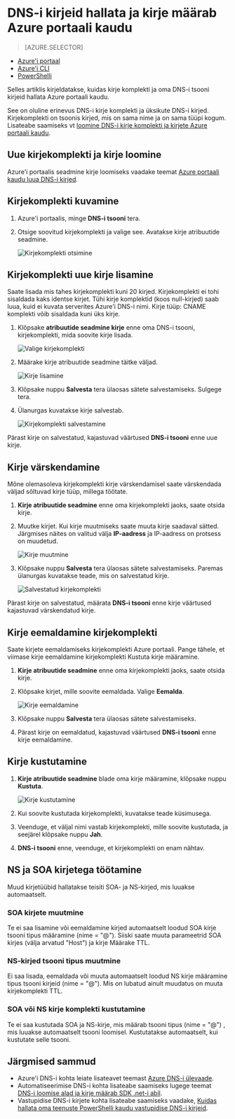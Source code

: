<properties
   pageTitle="DNS-i kirje komplekti ja Azure portaalis kirjete haldamine | Microsoft Azure'i"
   description="Haldamise DNS-i kirje määrab ja kui oma domeeni Azure'i DNS-i kirjeid."
   services="dns"
   documentationCenter="na"
   authors="sdwheeler"
   manager="carmonm"
   editor=""
   tags="azure-resource-manager"/>

<tags
   ms.service="dns"
   ms.devlang="na"
   ms.topic="article"
   ms.tgt_pltfrm="na"
   ms.workload="infrastructure-services"
   ms.date="08/16/2016"
   ms.author="sewhee"/>

# <a name="manage-dns-records-and-record-sets-by-using-the-azure-portal"></a>DNS-i kirjeid hallata ja kirje määrab Azure portaali kaudu


> [AZURE.SELECTOR]
- [Azure'i portaal](dns-operations-recordsets-portal.md)
- [Azure'i CLI](dns-operations-recordsets-cli.md)
- [PowerShelli](dns-operations-recordsets.md)


Selles artiklis kirjeldatakse, kuidas kirje komplekti ja oma DNS-i tsooni kirjeid hallata Azure portaali kaudu.

See on oluline erinevus DNS-i kirje komplekti ja üksikute DNS-i kirjed. Kirjekomplekti on tsoonis kirjed, mis on sama nime ja on sama tüüpi kogum. Lisateabe saamiseks vt [loomine DNS-i kirje komplekti ja kirjete Azure portaali kaudu](dns-getstarted-create-recordset-portal.md).

## <a name="create-a-new-record-set-and-record"></a>Uue kirjekomplekti ja kirje loomine

Azure'i portaalis seadmine kirje loomiseks vaadake teemat [Azure portaali kaudu luua DNS-i kirjed](dns-getstarted-create-recordset-portal.md).


## <a name="view-a-record-set"></a>Kirjekomplekti kuvamine

1. Azure'i portaalis, minge **DNS-i tsooni** tera.

2. Otsige soovitud kirjekomplekti ja valige see. Avatakse kirje atribuutide seadmine.

    ![Kirjekomplekti otsimine](./media/dns-operations-recordsets-portal/searchset500.png)


## <a name="add-a-new-record-to-a-record-set"></a>Kirjekomplekti uue kirje lisamine

Saate lisada mis tahes kirjekomplekti kuni 20 kirjed. Kirjekomplekti ei tohi sisaldada kaks identse kirjet. Tühi kirje komplektid (koos null-kirjed) saab luua, kuid ei kuvata serverites Azure'i DNS-i nimi. Kirje tüüp: CNAME komplekti võib sisaldada kuni üks kirje.


1. Klõpsake **atribuutide seadmine kirje** enne oma DNS-i tsooni, kirjekomplekti, mida soovite kirje lisada.

    ![Valige kirjekomplekti](./media/dns-operations-recordsets-portal/selectset500.png)

2. Määrake kirje atribuutide seadmine täitke väljad.

    ![Kirje lisamine](./media/dns-operations-recordsets-portal/addrecord500.png)

2. Klõpsake nuppu **Salvesta** tera ülaosas sätete salvestamiseks. Sulgege tera.

3. Ülanurgas kuvatakse kirje salvestab.

    ![Kirjekomplekti salvestamine](./media/dns-operations-recordsets-portal/saving150.png)

Pärast kirje on salvestatud, kajastuvad väärtused **DNS-i tsooni** enne uue kirje.


## <a name="update-a-record"></a>Kirje värskendamine

Mõne olemasoleva kirjekomplekti kirje värskendamisel saate värskendada väljad sõltuvad kirje tüüp, millega töötate.

1. **Kirje atribuutide seadmine** enne oma kirjekomplekti jaoks, saate otsida kirje.

2. Muutke kirjet. Kui kirje muutmiseks saate muuta kirje saadaval sätted. Järgmises näites on valitud välja **IP-aadress** ja IP-aadress on protsess on muudetud.

    ![Kirje muutmine](./media/dns-operations-recordsets-portal/modifyrecord500.png)

3. Klõpsake nuppu **Salvesta** tera ülaosas sätete salvestamiseks. Paremas ülanurgas kuvatakse teade, mis on salvestatud kirje.

    ![Salvestatud kirjekomplekti](./media/dns-operations-recordsets-portal/saved150.png)


Pärast kirje on salvestatud, määrata **DNS-i tsooni** enne kirje väärtused kajastuvad värskendatud kirje.


## <a name="remove-a-record-from-a-record-set"></a>Kirje eemaldamine kirjekomplekti

Saate kirjete eemaldamiseks kirjekomplekti Azure portaali. Pange tähele, et viimase kirje eemaldamine kirjekomplekti Kustuta kirje määramine.

1. **Kirje atribuutide seadmine** enne oma kirjekomplekti jaoks, saate otsida kirje.

2. Klõpsake kirjet, mille soovite eemaldada. Valige **Eemalda**.

    ![Kirje eemaldamine](./media/dns-operations-recordsets-portal/removerecord500.png)

3. Klõpsake nuppu **Salvesta** tera ülaosas sätete salvestamiseks.

3. Pärast kirje on eemaldatud, kajastuvad väärtused **DNS-i tsooni** enne kirje eemaldamine.


## <a name="delete"></a>Kirje kustutamine

1. **Kirje atribuutide seadmine** blade oma kirje määramine, klõpsake nuppu **Kustuta**.

    ![Kirje kustutamine](./media/dns-operations-recordsets-portal/deleterecordset500.png)

2. Kui soovite kustutada kirjekomplekti, kuvatakse teade küsimusega.

3. Veenduge, et väljal nimi vastab kirjekomplekti, mille soovite kustutada, ja seejärel klõpsake nuppu **Jah**.

4. **DNS-i tsooni** enne, veenduge, et kirjekomplekti on enam nähtav.


## <a name="work-with-ns-and-soa-records"></a>NS ja SOA kirjetega töötamine

Muud kirjetüübid hallatakse teisiti SOA- ja NS-kirjed, mis luuakse automaatselt.

### <a name="modify-soa-records"></a>SOA kirjete muutmine

Te ei saa lisamine või eemaldamine kirjed automaatselt loodud SOA kirje tsooni tipus määramine (nime = "@"). Siiski saate muuta parameetrid SOA kirjes (välja arvatud "Host") ja kirje Määrake TTL.

### <a name="modify-ns-records-at-the-zone-apex"></a>NS-kirjed tsooni tipus muutmine

Ei saa lisada, eemaldada või muuta automaatselt loodud NS kirje määramine tipus tsooni kirjeid (nime = "@"). Mis on lubatud ainult muudatus on muuta kirjekomplekti TTL.

### <a name="delete-soa-or-ns-record-sets"></a>SOA või NS kirje komplekti kustutamine

Te ei saa kustutada SOA ja NS-kirje, mis määrab tsooni tipus (nime = "@") , mis luuakse automaatselt tsooni loomisel. Kustutatakse automaatselt, kui kustutate selle tsooni.

## <a name="next-steps"></a>Järgmised sammud

-   Azure'i DNS-i kohta leiate lisateavet teemast [Azure DNS-i ülevaade](dns-overview.md).
-   Automatiseerimise DNS-i kohta lisateabe saamiseks lugege teemat [DNS-i loomise alad ja kirje määrab SDK .net-i abil](dns-sdk.md).
-   Vastupidise DNS-i kirjete kohta lisateabe saamiseks vaadake, [Kuidas hallata oma teenuste PowerShelli kaudu vastupidise DNS-i kirjeid](dns-reverse-dns-record-operations-ps.md).
